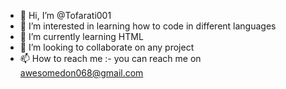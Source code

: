 - 👋 Hi, I’m @Tofarati001
- 👀 I’m interested in learning how to code in different languages
- 🌱 I’m currently learning HTML 
- 💞️ I’m looking to collaborate on any project
- 📫 How to reach me :- you can reach me on awesomedon068@gmail.com

<!---
Tofarati001/Tofarati001 is a ✨ special ✨ repository because its `README.md` (this file) appears on your GitHub profile.
You can click the Preview link to take a look at your changes.
--->
